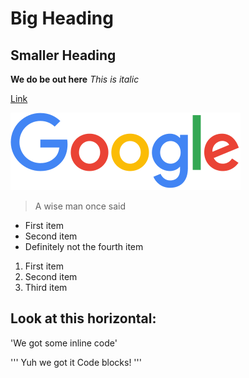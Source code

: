 # Big Heading
## Smaller Heading

**We do be out here**
*This is italic*

[Link](https://google.com)

![Image](https://github.com/christopherthomason/cse15l-lab-reports/blob/main/download.png)

> A wise man once said

* First item
* Second item
* Definitely not the fourth item

1. First item
2. Second item
3. Third item

Look at this horizontal:
---
'We got some inline code'

'''
Yuh we got it
Code blocks!
'''
